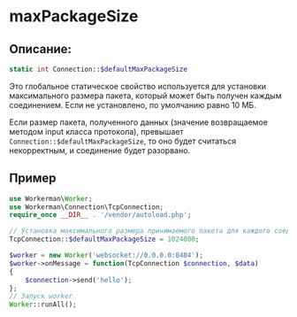# maxPackageSize

## Описание:
```php
static int Connection::$defaultMaxPackageSize
```

Это глобальное статическое свойство используется для установки максимального размера пакета, который может быть получен каждым соединением. Если не установлено, по умолчанию равно 10 МБ.

Если размер пакета, полученного данных (значение возвращаемое методом input класса протокола), превышает ```Connection::$defaultMaxPackageSize```, то оно будет считаться некорректным, и соединение будет разорвано.

## Пример

```php
use Workerman\Worker;
use Workerman\Connection\TcpConnection;
require_once __DIR__ . '/vendor/autoload.php';

// Установка максимального размера принимаемого пакета для каждого соединения в 1024000 байт
TcpConnection::$defaultMaxPackageSize = 1024000;

$worker = new Worker('websocket://0.0.0.0:8484');
$worker->onMessage = function(TcpConnection $connection, $data)
{
    $connection->send('hello');
};
// Запуск worker
Worker::runAll();
```
